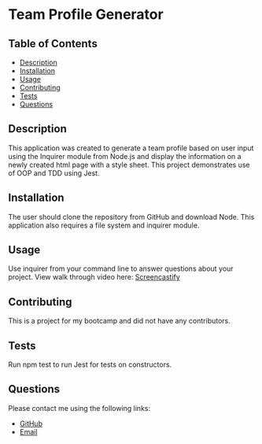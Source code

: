 # Team Profile Generator

## Table of Contents

* [Description](#description)
* [Installation](#installation)
* [Usage](#usage)
* [Contributing](#contributing)
* [Tests](#tests)
* [Questions](#questions)


## Description
This application was created to generate a team profile based on user input using the Inquirer module from Node.js and display the information on a newly created html page with a style sheet. This project demonstrates use of OOP and TDD using Jest.

## Installation
The user should clone the repository from GitHub and download Node. This application also requires a file system and inquirer module. 

## Usage
Use inquirer from your command line to answer questions about your project. View walk through video here:
[Screencastify](https://watch.screencastify.com/v/hfYYHFeeszbcWNP8BLRe)



## Contributing
This is a project for my bootcamp and did not have any contributors.

## Tests
Run npm test to run Jest for tests on constructors.

## Questions
 Please contact me using the following links:
   * [GitHub](https://github.com/mflangian13)
   * [Email](mailto:mflanigantwualumn@gmail.com)
